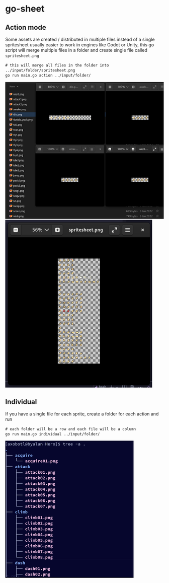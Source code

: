# go-sheet

## Action mode

Some assets are created / distributed in multiple files instead of a single spritesheet usually easier to work in engines like Godot or Unity, this go script will merge multiple files in a folder and create single file called `spritesheet.png`

```
# this will merge all files in the folder into ../input/folder/spritesheet.png
go run main.go action ../input/folder/
```

![Input folder](images/input.png?raw=true "Input folder")
![Output file](images/output.png?raw=true "Output file")

## Individual
If you have a single file for each sprite, create a folder for each action and run

```
# each folder will be a row and each file will be a column
go run main.go individual ../input/folder/
```
![Input folder](images/individual.png?raw=true "Individual mode structure folder")
